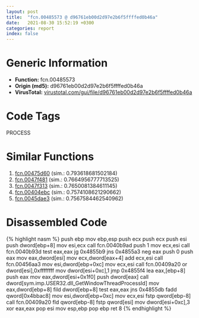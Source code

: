 ```yaml
---
layout: post
title:  "fcn.00485573 @ d96761eb00d2d97e2b6f5ffffed0b46a"
date:   2021-08-30 15:52:19 +0300
categories: report
index: false
---
```


# Generic Information
- **Function:** fcn.00485573
- **Origin (md5):** d96761eb00d2d97e2b6f5ffffed0b46a
- **VirusTotal:** [virustotal.com/gui/file/d96761eb00d2d97e2b6f5ffffed0b46a][virustotal_ref]

# Code Tags
<span class="tag" id="PROCESS">PROCESS</span>


# Similar Functions

1. [fcn.00475d60][similar_1_ref] (sim.: 0.793618681502184)
2. [fcn.0047f481][similar_2_ref] (sim.: 0.7664956777713525)
3. [fcn.0047f313][similar_3_ref] (sim.: 0.7650081384611145)
4. [fcn.00404ebc][similar_4_ref] (sim.: 0.7574108621290662)
5. [fcn.0045dae3][similar_5_ref] (sim.: 0.7567584462540962)


# Disassembled Code

{% highlight nasm %}
push ebp
mov ebp,esp
push ecx
push ecx
push esi
push dword[ebp+8]
mov esi,ecx
call fcn.0040b9ad
push 1
mov ecx,esi
call fcn.0040b93d
test eax,eax
jg 0x4855b9
jns 0x4855a3
neg eax
push 0
push eax
mov eax,dword[esi]
mov ecx,dword[eax+4]
add ecx,esi
call fcn.00456aa3
mov esi,dword[ebp+0xc]
mov ecx,esi
call fcn.00409a20
or dword[esi],0xffffffff
mov dword[esi+0xc],1
jmp 0x4855f4
lea eax,[ebp+8]
push eax
mov eax,dword[esi+0x1f0]
push dword[eax]
call dword[sym.imp.USER32.dll_GetWindowThreadProcessId]
mov eax,dword[ebp+8]
fild dword[ebp+8]
test eax,eax
jns 0x4855db
fadd qword[0x4bbac8]
mov esi,dword[ebp+0xc]
mov ecx,esi
fstp qword[ebp-8]
call fcn.00409a20
fld qword[ebp-8]
fstp qword[esi]
mov dword[esi+0xc],3
xor eax,eax
pop esi
mov esp,ebp
pop ebp
ret 8
{% endhighlight %}


[similar_1_ref]: /report/fcn.00475d60@d96761eb00d2d97e2b6f5ffffed0b46a
[similar_2_ref]: /report/fcn.0047f481@d96761eb00d2d97e2b6f5ffffed0b46a
[similar_3_ref]: /report/fcn.0047f313@d96761eb00d2d97e2b6f5ffffed0b46a
[similar_4_ref]: /report/fcn.00404ebc@0cb2d61ee2bb08c35289961542a08513
[similar_5_ref]: /report/fcn.0045dae3@4fe38de7c6c86a1bad209560fa052231
[virustotal_ref]: https://www.virustotal.com/gui/file/d96761eb00d2d97e2b6f5ffffed0b46a
